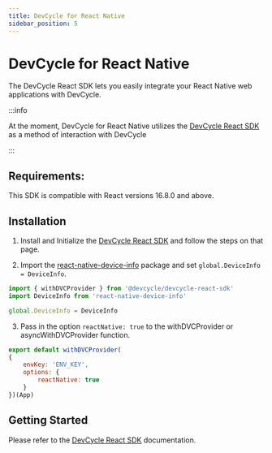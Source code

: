 ```yaml
---
title: DevCycle for React Native
sidebar_position: 5
---
```


# DevCycle for React Native

The DevCycle React SDK lets you easily integrate your React Native web applications with DevCycle. 

:::info

At the moment, DevCycle for React Native utilizes the [DevCycle React SDK](docs/sdk/client-side-sdks/react) as a method of interaction with DevCycle

:::

## Requirements: 

This SDK is compatible with React versions 16.8.0 and above.


## Installation

1. Install and Initialize the [DevCycle React SDK](docs/sdk/client-side-sdks/react) and follow the steps on that page.

2. Import the [react-native-device-info](https://www.npmjs.com/package/react-native-device-info) package and set `global.DeviceInfo = DeviceInfo`.

```javascript
import { withDVCProvider } from '@devcycle/devcycle-react-sdk'
import DeviceInfo from 'react-native-device-info'

global.DeviceInfo = DeviceInfo
```

3. Pass in the option `reactNative: true` to the withDVCProvider or asyncWithDVCProvider function. 

```jsx
export default withDVCProvider(
{
	envKey: 'ENV_KEY',
	options: {
		reactNative: true
	}
})(App)
```

## Getting Started

Please refer to the [DevCycle React SDK](docs/sdk/client-side-sdks/react) documentation.
